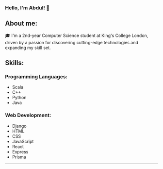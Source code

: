 ### Hello, I'm Abdul! 👋

## About me:
🎓 I'm a 2nd-year Computer Science student at King's College London, driven by a passion for discovering cutting-edge technologies and expanding my skill set.

## Skills:

### Programming Languages:
- Scala
- C++
- Python
- Java

### Web Development:
- Django
- HTML
- CSS
- JavaScript
- React
- Express
- Prisma
---

